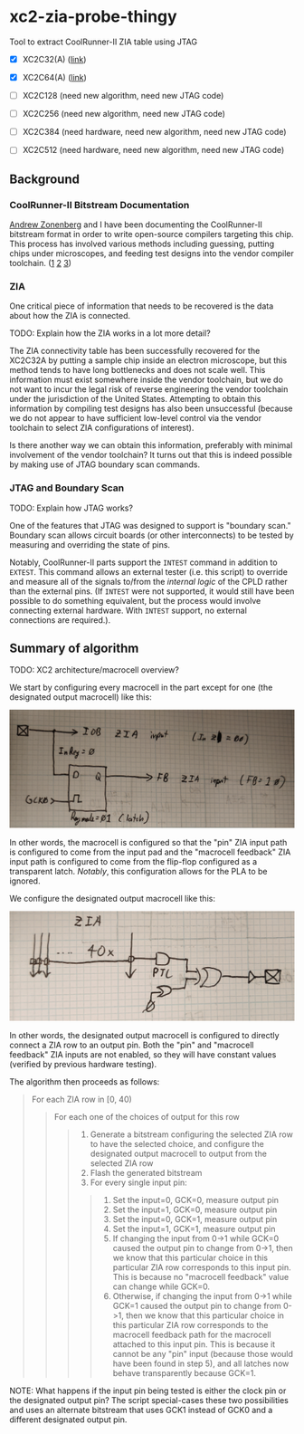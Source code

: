 # xc2-zia-probe-thingy

Tool to extract CoolRunner-II ZIA table using JTAG

- [x] XC2C32(A) ([link](https://github.com/rqou/xc2-zia-probe-thingy/tree/xc2c32a))
- [x] XC2C64(A) ([link](https://github.com/rqou/xc2-zia-probe-thingy/tree/xc2c64a))
- [ ] XC2C128 (need new algorithm, need new JTAG code)
- [ ] XC2C256 (need new algorithm, need new JTAG code)
- [ ] XC2C384 (need hardware, need new algorithm, need new JTAG code)
- [ ] XC2C512 (need hardware, need new algorithm, need new JTAG code)


## Background

### CoolRunner-II Bitstream Documentation

[Andrew Zonenberg](https://twitter.com/azonenberg) and I have been documenting
the CoolRunner-II bitstream format in order to write open-source compilers
targeting this chip. This process has involved various methods including
guessing, putting chips under microscopes, and feeding test designs into the
vendor compiler toolchain.
([1](http://siliconexposed.blogspot.com/2014/03/getting-my-feet-wet-with-invasive.html)
[2](http://siliconexposed.blogspot.com/2014/03/getting-my-feet-wet-with-invasive_31.html)
[3](https://twitter.com/azonenberg/status/1212228778581053440))

### ZIA

One critical piece of information that needs to be recovered is the data
about how the ZIA is connected.

TODO: Explain how the ZIA works in a lot more detail?

The ZIA connectivity table has been successfully recovered for the XC2C32A
by putting a sample chip inside an electron microscope, but this method
tends to have long bottlenecks and does not scale well. This information must
exist somewhere inside the vendor toolchain, but we do not want to incur the
legal risk of reverse engineering the vendor toolchain under the jurisdiction
of the United States. Attempting to obtain this information by compiling
test designs has also been unsuccessful (because we do not appear to have
sufficient low-level control via the vendor toolchain to select ZIA
configurations of interest).

Is there another way we can obtain this information, preferably with minimal
involvement of the vendor toolchain? It turns out that this is indeed possible
by making use of JTAG boundary scan commands.

### JTAG and Boundary Scan

TODO: Explain how JTAG works?

One of the features that JTAG was designed to support is "boundary scan."
Boundary scan allows circuit boards (or other interconnects) to be tested by
measuring and overriding the state of pins.

Notably, CoolRunner-II parts support the `INTEST` command in addition to
`EXTEST`. This command allows an external tester (i.e. this script) to
override and measure all of the signals to/from the _internal logic_ of the
CPLD rather than the external pins. (If `INTEST` were not supported, it would
still have been possible to do something equivalent, but the process would
involve connecting external hardware. With `INTEST` support, no external
connections are required.).

## Summary of algorithm

TODO: XC2 architecture/macrocell overview?

We start by configuring every macrocell in the part except for one (the
designated output macrocell) like this:

![diagram of macrocell](docs/inputmc.jpg)

In other words, the macrocell is configured so that the "pin" ZIA input path
is configured to come from the input pad and the "macrocell feedback" ZIA
input path is configured to come from the flip-flop configured as a transparent
latch. _Notably_, this configuration allows for the PLA to be ignored.

We configure the designated output macrocell like this:

![diagram of output macrocell](docs/outputmc.jpg)

In other words, the designated output macrocell is configured to directly
connect a ZIA row to an output pin. Both the "pin" and "macrocell feedback"
ZIA inputs are not enabled, so they will have constant values (verified by
previous hardware testing).

The algorithm then proceeds as follows:

> For each ZIA row in [0, 40)
>> For each one of the choices of output for this row
>>> 1. Generate a bitstream configuring the selected ZIA row to have the selected
    choice, and configure the designated output macrocell to output from the
    selected ZIA row
>>> 2. Flash the generated bitstream
>>> 3. For every single input pin:
>>>> 1. Set the input=0, GCK=0, measure output pin
>>>> 2. Set the input=1, GCK=0, measure output pin
>>>> 3. Set the input=0, GCK=1, measure output pin
>>>> 4. Set the input=1, GCK=1, measure output pin
>>>> 5. If changing the input from 0->1 while GCK=0 caused
        the output pin to change from 0->1, then we know that this
        particular choice in this particular ZIA row corresponds to this
        input pin. This is because no "macrocell feedback" value can
        change while GCK=0.
>>>> 6. Otherwise, if changing the input from 0->1 while GCK=1 caused
        the output pin to change from 0->1, then we know that this
        particular choice in this particular ZIA row corresponds to the
        macrocell feedback path for the macrocell attached to this input pin.
        This is because it cannot be any "pin" input (because those would have
        been found in step 5), and all latches now behave transparently because
        GCK=1.

NOTE: What happens if the input pin being tested is either the clock pin or the
designated output pin? The script special-cases these two possibilities and
uses an alternate bitstream that uses GCK1 instead of GCK0 and a different
designated output pin.
